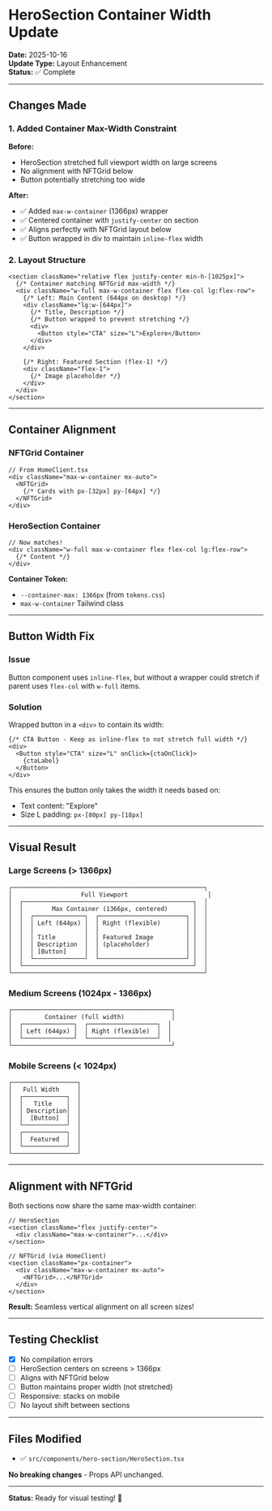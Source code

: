 # HeroSection Container Width Update

**Date:** 2025-10-16  
**Update Type:** Layout Enhancement  
**Status:** ✅ Complete

---

## Changes Made

### 1. Added Container Max-Width Constraint

**Before:**
- HeroSection stretched full viewport width on large screens
- No alignment with NFTGrid below
- Button potentially stretching too wide

**After:**
- ✅ Added `max-w-container` (1366px) wrapper
- ✅ Centered container with `justify-center` on section
- ✅ Aligns perfectly with NFTGrid layout below
- ✅ Button wrapped in div to maintain `inline-flex` width

### 2. Layout Structure

```tsx
<section className="relative flex justify-center min-h-[1025px]">
  {/* Container matching NFTGrid max-width */}
  <div className="w-full max-w-container flex flex-col lg:flex-row">
    {/* Left: Main Content (644px on desktop) */}
    <div className="lg:w-[644px]">
      {/* Title, Description */}
      {/* Button wrapped to prevent stretching */}
      <div>
        <Button style="CTA" size="L">Explore</Button>
      </div>
    </div>
    
    {/* Right: Featured Section (flex-1) */}
    <div className="flex-1">
      {/* Image placeholder */}
    </div>
  </div>
</section>
```

---

## Container Alignment

### NFTGrid Container
```tsx
// From HomeClient.tsx
<div className="max-w-container mx-auto">
  <NFTGrid>
    {/* Cards with px-[32px] py-[64px] */}
  </NFTGrid>
</div>
```

### HeroSection Container
```tsx
// Now matches!
<div className="w-full max-w-container flex flex-col lg:flex-row">
  {/* Content */}
</div>
```

**Container Token:**
- `--container-max: 1366px` (from `tokens.css`)
- `max-w-container` Tailwind class

---

## Button Width Fix

### Issue
Button component uses `inline-flex`, but without a wrapper could stretch if parent uses `flex-col` with `w-full` items.

### Solution
Wrapped button in a `<div>` to contain its width:

```tsx
{/* CTA Button - Keep as inline-flex to not stretch full width */}
<div>
  <Button style="CTA" size="L" onClick={ctaOnClick}>
    {ctaLabel}
  </Button>
</div>
```

This ensures the button only takes the width it needs based on:
- Text content: "Explore"
- Size L padding: `px-[80px] py-[18px]`

---

## Visual Result

### Large Screens (> 1366px)
```
┌─────────────────────────────────────────────────────┐
│                   Full Viewport                      │
│  ┌───────────────────────────────────────────────┐  │
│  │        Max Container (1366px, centered)       │  │
│  │  ┌──────────────┐  ┌────────────────────────┐ │  │
│  │  │ Left (644px) │  │ Right (flexible)       │ │  │
│  │  │              │  │                        │ │  │
│  │  │ Title        │  │ Featured Image         │ │  │
│  │  │ Description  │  │ (placeholder)          │ │  │
│  │  │ [Button]     │  │                        │ │  │
│  │  └──────────────┘  └────────────────────────┘ │  │
│  └───────────────────────────────────────────────┘  │
└─────────────────────────────────────────────────────┘
```

### Medium Screens (1024px - 1366px)
```
┌────────────────────────────────────────────┐
│         Container (full width)             │
│  ┌──────────────┐  ┌───────────────────┐  │
│  │ Left (644px) │  │ Right (flexible)  │  │
│  └──────────────┘  └───────────────────┘  │
└────────────────────────────────────────────┘
```

### Mobile Screens (< 1024px)
```
┌──────────────────┐
│   Full Width     │
│  ┌────────────┐  │
│  │   Title    │  │
│  │ Description│  │
│  │  [Button]  │  │
│  └────────────┘  │
│  ┌────────────┐  │
│  │  Featured  │  │
│  └────────────┘  │
└──────────────────┘
```

---

## Alignment with NFTGrid

Both sections now share the same max-width container:

```tsx
// HeroSection
<section className="flex justify-center">
  <div className="max-w-container">...</div>
</section>

// NFTGrid (via HomeClient)
<section className="px-container">
  <div className="max-w-container mx-auto">
    <NFTGrid>...</NFTGrid>
  </div>
</section>
```

**Result:** Seamless vertical alignment on all screen sizes!

---

## Testing Checklist

- [x] No compilation errors
- [ ] HeroSection centers on screens > 1366px
- [ ] Aligns with NFTGrid below
- [ ] Button maintains proper width (not stretched)
- [ ] Responsive: stacks on mobile
- [ ] No layout shift between sections

---

## Files Modified

- ✅ `src/components/hero-section/HeroSection.tsx`

**No breaking changes** - Props API unchanged.

---

**Status:** Ready for visual testing! 🎯
